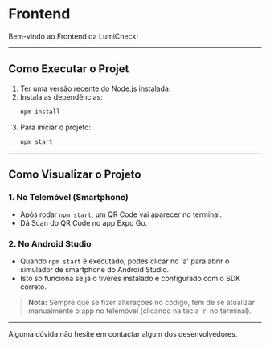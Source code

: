 # Frontend

Bem-vindo ao Frontend da LumiCheck!

---

## Como Executar o Projet

1. Ter uma versão recente do Node.js instalada.
2. Instala as dependências:
   ```bash
   npm install
   ```
3. Para iniciar o projeto:
   ```bash
   npm start
   ```

---

## Como Visualizar o Projeto

### 1. No Telemóvel (Smartphone)
- Após rodar `npm start`, um QR Code vai aparecer no terminal.
- Dá Scan do QR Code no app Expo Go.
  
### 2. No Android Studio
- Quando `npm start` é executado, podes clicar no 'a' para abrir o simulador de smartphone do Android Studio.
- Isto só funciona se já o tiveres instalado e configurado com o SDK correto.


> **Nota:** Sempre que se fizer alterações no código, tem de se atualizar manualmente o app no telemóvel (clicando na tecla 'r' no terminal).

---

Alguma dúvida não hesite em contactar algum dos desenvolvedores.

